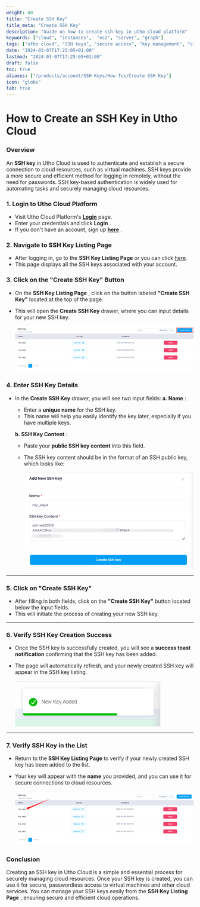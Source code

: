 ```yaml
---
weight: 40
title: "Create SSH Key"
title_meta: "Create SSH Key"
description: "Guide on how to create ssh key in utho cloud platform"
keywords: ["cloud", "instances",  "ec2", "server", "graph"]
tags: ["utho cloud", "SSH keys", "secure access", "key management", "cloud authentication"]
date: "2024-03-07T17:25:05+01:00"
lastmod: "2024-03-07T17:25:05+01:00"
draft: false
toc: true
aliases: ["/products/account/SSH Keys/How Tos/Create SSH Key"]
icon: "globe"
tab: true
---
```


# **How to Create an SSH Key in Utho Cloud**

### **Overview**

An **SSH key** in Utho Cloud is used to authenticate and establish a secure connection to cloud resources, such as virtual machines. SSH keys provide a more secure and efficient method for logging in remotely, without the need for passwords. SSH key-based authentication is widely used for automating tasks and securely managing cloud resources.

### **1. Login to Utho Cloud Platform**

* Visit Utho Cloud Platform's **[ Login](https://console.utho.com/login)** page.
* Enter your credentials and click  **Login** .
* If you don't have an account, sign up  **[here](https://console.utho.com/signup)** .

### **2. Navigate to SSH Key Listing Page**

* After logging in, go to the **SSH Key Listing Page** or you can click [here](https://console.utho.com/ssh "SSH Listing Page").
* This page displays all the SSH keys associated with your account.

### **3. Click on the "Create SSH Key" Button**

* On the  **SSH Key Listing Page** , click on the button labeled **"Create SSH Key"** located at the top of the page.
* This will open the **Create SSH Key** drawer, where you can input details for your new SSH key.

  ![1744087696392](image/index/1744087696392.png)

### **4. Enter SSH Key Details**

* In the **Create SSH Key** drawer, you will see two input fields:
  **a. Name** :

  * Enter a **unique name** for the SSH key.
  * This name will help you easily identify the key later, especially if you have multiple keys.

  **b. SSH Key Content** :

  * Paste your **public SSH key content** into this field.
  * The SSH key content should be in the format of an SSH public key, which looks like:

    ![1744087774820](image/index/1744087774820.png)

---

### **5. Click on "Create SSH Key"**

* After filling in both fields, click on the **"Create SSH Key"** button located below the input fields.
* This will initiate the process of creating your new SSH key.

---

### **6. Verify SSH Key Creation Success**

* Once the SSH key is successfully created, you will see a **success toast notification** confirming that the SSH key has been added.
* The page will automatically refresh, and your newly created SSH key will appear in the SSH key listing.

  ![1744087804599](image/index/1744087804599.png)

---

### **7. Verify SSH Key in the List**

* Return to the **SSH Key Listing Page** to verify if your newly created SSH key has been added to the list.
* Your key will appear with the **name** you provided, and you can use it for secure connections to cloud resources.

  ![1744087828091](image/index/1744087828091.png)

### **Conclusion**

Creating an SSH key in Utho Cloud is a simple and essential process for securely managing cloud resources. Once your SSH key is created, you can use it for secure, passwordless access to virtual machines and other cloud services. You can manage your SSH keys easily from the  **SSH Key Listing Page** , ensuring secure and efficient cloud operations.
